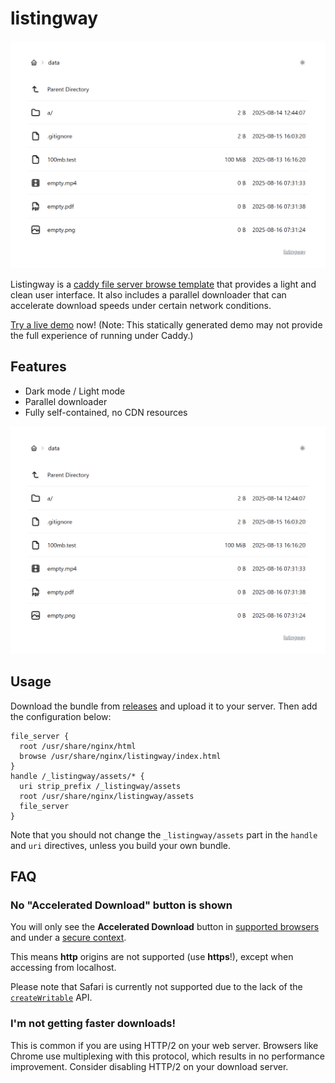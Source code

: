# listingway

<picture>
  <source media="(prefers-color-scheme: dark)" srcset="./promote/dark.webp" type="image/webp">
  <source media="(prefers-color-scheme: dark)" srcset="./promote/dark.png" type="image/png">
  <source media="(prefers-color-scheme: light)" srcset="./promote/light.webp" type="image/webp">
  <source media="(prefers-color-scheme: light)" srcset="./promote/light.png" type="image/png">
  <img alt="Screenshot of listingway showing its light and clean user interface." src="./promote/light.png">
</picture>

Listingway is a [caddy file server browse template](https://caddyserver.com/docs/caddyfile/directives/file_server) that provides a light and clean user interface. It also includes a parallel downloader that can accelerate download speeds under certain network conditions.

[Try a live demo](https://oott123.github.io/listingway/) now! (Note: This statically generated demo may not provide the full experience of running under Caddy.)

## Features

- Dark mode / Light mode
- Parallel downloader
- Fully self-contained, no CDN resources

<picture>
  <source media="(prefers-color-scheme: dark)" srcset="./promote/dark_dialog.webp" type="image/webp">
  <source media="(prefers-color-scheme: dark)" srcset="./promote/dark_dialog.png" type="image/png">
  <source media="(prefers-color-scheme: light)" srcset="./promote/light_dialog.webp" type="image/webp">
  <source media="(prefers-color-scheme: light)" srcset="./promote/light_dialog.png" type="image/png">
  <img alt="Screenshot of listingway showing the download dialog." src="./promote/light.png">
</picture>

## Usage

Download the bundle from [releases](https://github.com/oott123/listingway/releases/latest) and upload it to your server. Then add the configuration below:

```caddy
file_server {
  root /usr/share/nginx/html
  browse /usr/share/nginx/listingway/index.html
}
handle /_listingway/assets/* {
  uri strip_prefix /_listingway/assets
  root /usr/share/nginx/listingway/assets
  file_server
}
```

Note that you should not change the `_listingway/assets` part in the `handle` and `uri` directives, unless you build your own bundle.

## FAQ

### No "Accelerated Download" button is shown

You will only see the **Accelerated Download** button in [supported browsers](https://developer.mozilla.org/en-US/docs/Web/API/Window/showSaveFilePicker#browser_compatibility) and under a [secure context](https://www.w3.org/TR/secure-contexts/).

This means **http** origins are not supported (use **https**!), except when accessing from localhost.

Please note that Safari is currently not supported due to the lack of the [`createWritable`](https://developer.mozilla.org/en-US/docs/Web/API/FileSystemFileHandle/createWritable) API.

### I'm not getting faster downloads!

This is common if you are using HTTP/2 on your web server. Browsers like Chrome use multiplexing with this protocol, which results in no performance improvement. Consider disabling HTTP/2 on your download server.
